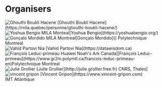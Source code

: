 # Organisers


<div class="row">
  <div class="column">
   <img src="/orginisers_pictures/UserImage.jpg" alt="Ghouthi Boukli Hacene"/>
    [Ghouthi Boukli Hacene](https://mila.quebec/personne/ghouthi-boukli-hacene/)
  </div>
  <div class="column">
   <img src="/orginisers_pictures/Yoshua_bengio.jpeg" alt="Yoshua Bengio" />
    MILA Monteal[Yoshua Bengio](https://yoshuabengio.org/)
  </div>
  <div class="column">
   <img src="/orginisers_pictures/goncalo.jpeg" alt="Gonçalo Mordido" />
    MILA Montreal[Gonçalo Mordido]() Polytechnique Montreal
  </div>
  <div class="column">
   <img src="/orginisers_pictures/vahid_photo.png" alt="Vahid Partovi Nia‬" />
   [Vahid Partovi Nia](https://datawisdom.ca)
  </div>
  <div class="column">
   <img src="/orginisers_pictures/leduc-primeau-francois.jpg" alt="François Leduc-primeau" />
    Huawei Noah's Ark Canada|[François Leduc-primeau](https://www.gr2m.polymtl.ca/francois-leduc-primeau-en)Polytechnique Montreal
  </div>
  <div class="column">
   <img src="/orginisers_pictures/JG1.jpg" alt="Julie Grollier" />
   [Julie Grollier](http://julie.grollier.free.fr)
   CNRS, Thales|
  </div>
   <div class="column">
   <img src="/orginisers_pictures/vincent gripon.png" alt="vincent gripon" />
   [Vincent Gripon](https://www.vincent-gripon.com)<br />IMT Atlantique
  </div>
  
</div>


<!-- <img src="/orginisers_pictures/Yoshua_bengio.jpeg" alt="Yoshua Bengio" width="280"/><img src="/orginisers_pictures/goncalo.jpeg" alt="Gonçalo Mordido" width="225"/>

[Ghouthi Boukli Hacene](https://mila.quebec/personne/ghouthi-boukli-hacene/) MILA Monteal[Yoshua Bengio](https://yoshuabengio.org/) MILA Montreal[Gonçalo Mordido]() Polytechnique Montreal




|<img src="/orginisers_pictures/vahid_photo.png" alt="Vahid Partovi Nia‬" width="225"/>|<img src="/orginisers_pictures/leduc-primeau-francois.jpg" alt="François Leduc-primeau" width="225"/>|<img src="/orginisers_pictures/JG1.jpg" alt="Julie Grollier" width="225"/>|
|[Vahid Partovi Nia](https://datawisdom.ca)<br />Huawei Noah's Ark Canada|[François Leduc-primeau](https://www.gr2m.polymtl.ca/francois-leduc-primeau-en)<br />Polytechnique Montreal|[Julie Grollier](http://julie.grollier.free.fr)<br />CNRS, Thales|



|<img src="/orginisers_pictures/vincent gripon.png" alt="vincent gripon" width="225"/>|
[Vincent Gripon](https://www.vincent-gripon.com)<br />IMT Atlantique|


<img src="/orginisers_pictures/UserImage.jpg" alt="Ghouthi Boukli Hacene" width="190"/><img src="/orginisers_pictures/Yoshua_bengio.jpeg" alt="Yoshua Bengio" width="280"/><img src="/orginisers_pictures/goncalo.jpeg" alt="Gonçalo Mordido" width="225"/>

[Ghouthi Boukli Hacene](https://mila.quebec/personne/ghouthi-boukli-hacene/) MILA Monteal[Yoshua Bengio](https://yoshuabengio.org/) MILA Montreal[Gonçalo Mordido]() Polytechnique Montreal




|<img src="/orginisers_pictures/vahid_photo.png" alt="Vahid Partovi Nia‬" width="225"/>|<img src="/orginisers_pictures/leduc-primeau-francois.jpg" alt="François Leduc-primeau" width="225"/>|<img src="/orginisers_pictures/JG1.jpg" alt="Julie Grollier" width="225"/>|
|[Vahid Partovi Nia](https://datawisdom.ca)<br />Huawei Noah's Ark Canada|[François Leduc-primeau](https://www.gr2m.polymtl.ca/francois-leduc-primeau-en)<br />Polytechnique Montreal|[Julie Grollier](http://julie.grollier.free.fr)<br />CNRS, Thales|



|<img src="/orginisers_pictures/VG.png" alt="vincent gripon" width="225"/>|
[Vincent Gripon](https://www.vincent-gripon.com)<br />IMT Atlantique|
-->
